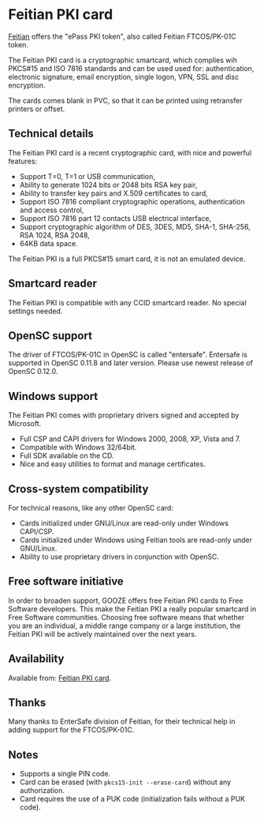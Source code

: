 # Feitian PKI card

[Feitian](http://www.ftsafe.com/) offers the "ePass PKI token", also called Feitian FTCOS/PK-01C token.

The Feitian PKI card is a cryptographic smartcard, which complies wih PKCS#15 and ISO 7816 standards and can be used used for:
authentication, electronic signature, email encryption, single logon, VPN, SSL and disc encryption.

The cards comes blank in PVC, so that it can be printed using retransfer printers or offset.

## Technical details

The Feitian PKI card is a recent cryptographic card, with nice and powerful features:

* Support T=0, T=1 or USB communication,
* Ability to generate 1024 bits or 2048 bits RSA key pair,
* Ability to transfer key pairs and X.509 certificates to card,
* Support ISO 7816 compliant cryptographic operations, authentication and access control,
* Support ISO 7816 part 12 contacts USB electrical interface,
* Support cryptographic algorithm of DES, 3DES, MD5, SHA-1, SHA-256, RSA 1024, RSA 2048,
* 64KB data space.

The Feitian PKI is a full PKCS#15 smart card, it is not an emulated device.

## Smartcard reader

The Feitian PKI is compatible with any CCID smartcard reader. No special settings needed.

## OpenSC support

The driver of FTCOS/PK-01C in OpenSC is called "entersafe".
Entersafe is supported in OpenSC 0.11.8 and later version.
Please use newest release of OpenSC 0.12.0.

## Windows support

The Feitian PKI comes with proprietary drivers signed and accepted by Microsoft.

* Full CSP and CAPI drivers for Windows 2000, 2008, XP, Vista and 7.
* Compatible with Windows 32/64bit.
* Full SDK available on the CD.
* Nice and easy utilities to format and manage certificates.

## Cross-system compatibility

For technical reasons, like any other OpenSC card:

* Cards initialized under GNU/Linux are read-only under Windows CAPI/CSP.
* Cards initialized under Windows using Feitian tools are read-only under GNU/Linux.
* Ability to use proprietary drivers in conjunction with OpenSC.

## Free software initiative

In order to broaden support, GOOZE offers free Feitian PKI cards to Free Software developers.
This make the Feitian PKI a really popular smartcard in Free Software communities.
Choosing free software means that whether you are an individual, a middle range company or a large institution, the Feitian PKI will be actively maintained over the next years.

## Availability

Available from: [Feitian PKI card](http://ftsafe.com/).

## Thanks

Many thanks to EnterSafe division of Feitian, for their technical help in adding support for the FTCOS/PK-01C.

## Notes

* Supports a single PIN code.
* Card can be erased (with `pkcs15-init --erase-card`) without any authorization.
* Card requires the use of a PUK code (initialization fails without a PUK code).
